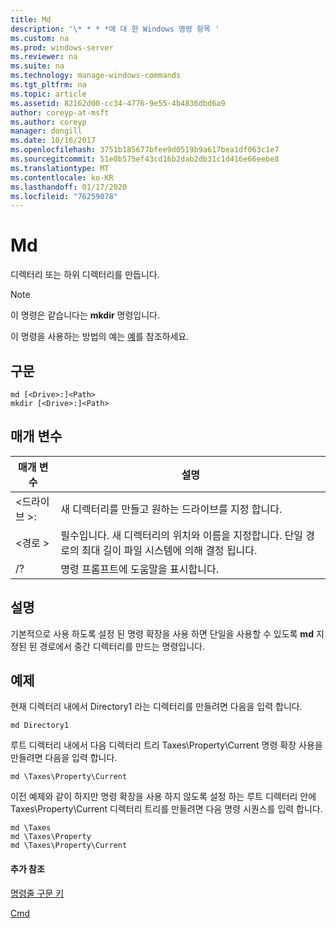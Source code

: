 ```yaml
---
title: Md
description: '\* * * *에 대 한 Windows 명령 항목 '
ms.custom: na
ms.prod: windows-server
ms.reviewer: na
ms.suite: na
ms.technology: manage-windows-commands
ms.tgt_pltfrm: na
ms.topic: article
ms.assetid: 82162d00-cc34-4776-9e55-4b4836dbd6a9
author: coreyp-at-msft
ms.author: coreyp
manager: dongill
ms.date: 10/16/2017
ms.openlocfilehash: 3751b185677bfee9d0519b9a617bea1df063c1e7
ms.sourcegitcommit: 51e0b575ef43cd16b2dab2db31c1d416e66eebe8
ms.translationtype: MT
ms.contentlocale: ko-KR
ms.lasthandoff: 01/17/2020
ms.locfileid: "76259078"
---
```

# <a name="md"></a>Md



디렉터리 또는 하위 디렉터리를 만듭니다.

> [!NOTE]
> 이 명령은 같습니다는 **mkdir** 명령입니다.

이 명령을 사용하는 방법의 예는 [예](#BKMK_examples)를 참조하세요.

## <a name="syntax"></a>구문

```
md [<Drive>:]<Path>
mkdir [<Drive>:]<Path>
```

## <a name="parameters"></a>매개 변수

|매개 변수|설명|
|---------|-----------|
|\<드라이브 >:|새 디렉터리를 만들고 원하는 드라이브를 지정 합니다.|
|\<경로 >|필수입니다. 새 디렉터리의 위치와 이름을 지정합니다. 단일 경로의 최대 길이 파일 시스템에 의해 결정 됩니다.|
|/?|명령 프롬프트에 도움말을 표시합니다.|

## <a name="remarks"></a>설명

기본적으로 사용 하도록 설정 된 명령 확장을 사용 하면 단일을 사용할 수 있도록 **md** 지정된 된 경로에서 중간 디렉터리를 만드는 명령입니다.

## <a name="BKMK_examples"></a>예제

현재 디렉터리 내에서 Directory1 라는 디렉터리를 만들려면 다음을 입력 합니다.
```
md Directory1
```
루트 디렉터리 내에서 다음 디렉터리 트리 Taxes\Property\Current 명령 확장 사용을 만들려면 다음을 입력 합니다.
```
md \Taxes\Property\Current
```
이전 예제와 같이 하지만 명령 확장을 사용 하지 않도록 설정 하는 루트 디렉터리 안에 Taxes\Property\Current 디렉터리 트리를 만들려면 다음 명령 시퀀스를 입력 합니다.
```
md \Taxes
md \Taxes\Property
md \Taxes\Property\Current
```

#### <a name="additional-references"></a>추가 참조

[명령줄 구문 키](command-line-syntax-key.md)

[Cmd](cmd.md)